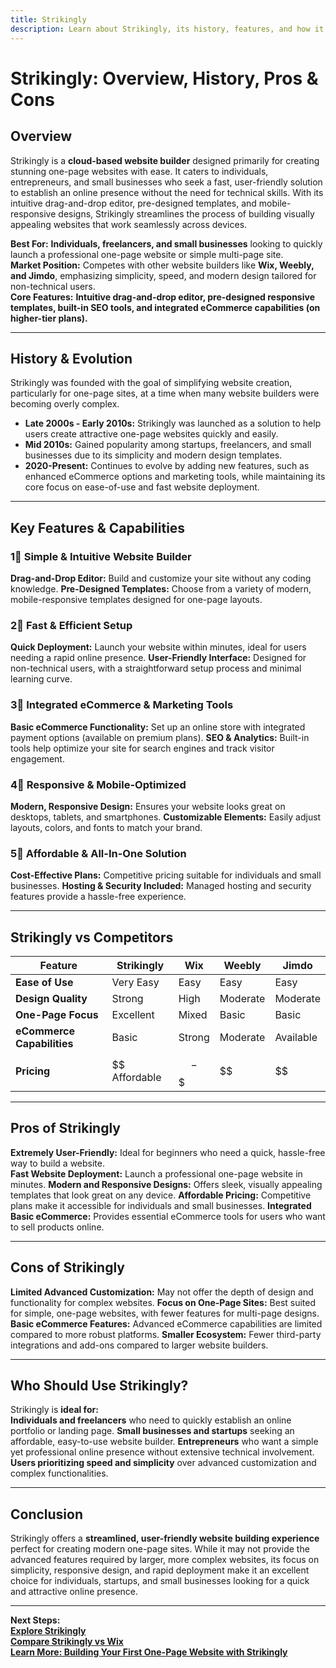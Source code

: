 ```yaml
---
title: Strikingly
description: Learn about Strikingly, its history, features, and how it compares to other website builders.
---
```


# **Strikingly: Overview, History, Pros & Cons**

## **Overview**  
Strikingly is a **cloud-based website builder** designed primarily for creating stunning one-page websites with ease. It caters to individuals, entrepreneurs, and small businesses who seek a fast, user-friendly solution to establish an online presence without the need for technical skills. With its intuitive drag-and-drop editor, pre-designed templates, and mobile-responsive designs, Strikingly streamlines the process of building visually appealing websites that work seamlessly across devices.

 **Best For:** **Individuals, freelancers, and small businesses** looking to quickly launch a professional one-page website or simple multi-page site.  
 **Market Position:** Competes with other website builders like **Wix, Weebly, and Jimdo**, emphasizing simplicity, speed, and modern design tailored for non-technical users.  
 **Core Features:** **Intuitive drag-and-drop editor, pre-designed responsive templates, built-in SEO tools, and integrated eCommerce capabilities (on higher-tier plans).**

---

## **History & Evolution**  
Strikingly was founded with the goal of simplifying website creation, particularly for one-page sites, at a time when many website builders were becoming overly complex.

- **Late 2000s - Early 2010s:** Strikingly was launched as a solution to help users create attractive one-page websites quickly and easily.
- **Mid 2010s:** Gained popularity among startups, freelancers, and small businesses due to its simplicity and modern design templates.
- **2020-Present:** Continues to evolve by adding new features, such as enhanced eCommerce options and marketing tools, while maintaining its core focus on ease-of-use and fast website deployment.

---

## **Key Features & Capabilities**

### **1⃣ Simple & Intuitive Website Builder**
 **Drag-and-Drop Editor:** Build and customize your site without any coding knowledge.
 **Pre-Designed Templates:** Choose from a variety of modern, mobile-responsive templates designed for one-page layouts.

### **2⃣ Fast & Efficient Setup**
 **Quick Deployment:** Launch your website within minutes, ideal for users needing a rapid online presence.
 **User-Friendly Interface:** Designed for non-technical users, with a straightforward setup process and minimal learning curve.

### **3⃣ Integrated eCommerce & Marketing Tools**
 **Basic eCommerce Functionality:** Set up an online store with integrated payment options (available on premium plans).
 **SEO & Analytics:** Built-in tools help optimize your site for search engines and track visitor engagement.

### **4⃣ Responsive & Mobile-Optimized**
 **Modern, Responsive Design:** Ensures your website looks great on desktops, tablets, and smartphones.
 **Customizable Elements:** Easily adjust layouts, colors, and fonts to match your brand.

### **5⃣ Affordable & All-In-One Solution**
 **Cost-Effective Plans:** Competitive pricing suitable for individuals and small businesses.
 **Hosting & Security Included:** Managed hosting and security features provide a hassle-free experience.

---

## **Strikingly vs Competitors**

| Feature                   | Strikingly      | Wix             | Weebly          | Jimdo           |
|---------------------------|-----------------|-----------------|-----------------|-----------------|
| **Ease of Use**           |  Very Easy    |  Easy         |  Easy         |  Easy         |
| **Design Quality**        |  Strong       |  High         |  Moderate     |  Moderate     |
| **One-Page Focus**        |  Excellent    |  Mixed        |  Basic        |  Basic        |
| **eCommerce Capabilities**|  Basic        |  Strong      |  Moderate     |  Available    |
| **Pricing**               | $$ Affordable   | $$-$$$         | $$              | $$              |

---

## **Pros of Strikingly**  
 **Extremely User-Friendly:** Ideal for beginners who need a quick, hassle-free way to build a website.  
 **Fast Website Deployment:** Launch a professional one-page website in minutes.
 **Modern and Responsive Designs:** Offers sleek, visually appealing templates that look great on any device.
 **Affordable Pricing:** Competitive plans make it accessible for individuals and small businesses.
 **Integrated Basic eCommerce:** Provides essential eCommerce tools for users who want to sell products online.

---

## **Cons of Strikingly**  
 **Limited Advanced Customization:** May not offer the depth of design and functionality for complex websites.
 **Focus on One-Page Sites:** Best suited for simple, one-page websites, with fewer features for multi-page designs.
 **Basic eCommerce Features:** Advanced eCommerce capabilities are limited compared to more robust platforms.
 **Smaller Ecosystem:** Fewer third-party integrations and add-ons compared to larger website builders.

---

## **Who Should Use Strikingly?**  
Strikingly is **ideal for:**  
 **Individuals and freelancers** who need to quickly establish an online portfolio or landing page.
 **Small businesses and startups** seeking an affordable, easy-to-use website builder.
 **Entrepreneurs** who want a simple yet professional online presence without extensive technical involvement.
 **Users prioritizing speed and simplicity** over advanced customization and complex functionalities.

---

## **Conclusion**  
Strikingly offers a **streamlined, user-friendly website building experience** perfect for creating modern one-page sites. While it may not provide the advanced features required by larger, more complex websites, its focus on simplicity, responsive design, and rapid deployment make it an excellent choice for individuals, startups, and small businesses looking for a quick and attractive online presence.

---

 **Next Steps:**  
 **[Explore Strikingly](https://www.strikingly.com/)**  
 **[Compare Strikingly vs Wix](#)**  
 **[Learn More: Building Your First One-Page Website with Strikingly](#)**
